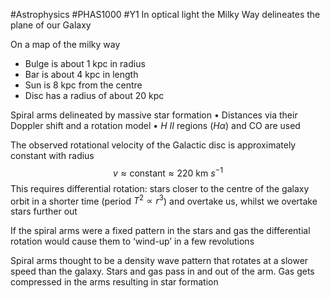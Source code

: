 #Astrophysics #PHAS1000 #Y1 
In optical light the Milky Way delineates the plane of our Galaxy

On a map of the milky way
- Bulge is about 1 kpc in radius 
- Bar is about 4 kpc in length 
- Sun is 8 kpc from the centre 
- Disc has a radius of about 20 kpc

Spiral arms delineated by massive star formation
• Distances via their Doppler shift and a rotation model 
• $H \ II$ regions ($H\alpha$) and CO are used

The observed rotational velocity of the Galactic disc is approximately constant with radius $$v \approx \text{constant} \approx 220  \ \text{km \ }s^{-1} $$This requires differential rotation: stars closer to the centre of the galaxy orbit in a shorter time (period $T^2\propto r^3$) and overtake us, whilst we overtake stars further out

If the spiral arms were a fixed pattern in the stars and gas the differential rotation would cause them to ‘wind-up’ in a few revolutions

Spiral arms thought to be a density wave pattern that rotates at a slower speed than the galaxy. Stars and gas pass in and out of the arm. Gas gets compressed in the arms resulting in star formation